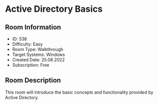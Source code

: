 ﻿# Active Directory Basics

## Room Information
- ID: 538
- Difficulty: Easy
- Room Type: Walkthrough
- Target Systems: Windows
- Created Date: 25.08.2022
- Subscription: Free

## Room Description
This room will introduce the basic concepts and functionality provided by Active Directory.
